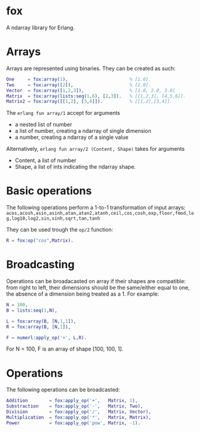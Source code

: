 # fox
A ndarray library for Erlang.

# Arrays
Arrays are represented using binaries. They can be created as such:

```erlang
One     = fox:array(1),                       % [1.0].
Two     = fox:array([2]),                     % [2.0].
Vector  = fox:array([1,2,3]),                 % [1.0, 2.0, 3.0]
Matrix  = fox:array(lists:seq(1,6), [2,3]).   % [[1,2,3], [4,5,6]].
Matrix2 = fox:array([[1,2], [3,4]]).          % [[1,2],[3,4]]. 
```
The ```erlang fun array/1``` accept for arguments
* a nested list of number
* a list of number, creating a ndarray of single dimension
* a number, creating a ndarray of a single value

Alternatively,  ```erlang fun array/2 (Content, Shape)``` takes for arguments
* Content, a list of number
* Shape, a list of ints indicating the ndarray shape.

# Basic operations
The following operations perform a 1-to-1 transformation of input arrays: ```acos,acosh,asin,asinh,atan,atan2,atanh,ceil,cos,cosh,exp,floor,fmod,log,log10,log2,sin,sinh,sqrt,tan,tanh```

They can be used trough the ```op/2``` function:
```erlang
R = fox:op("cos",Matrix).
```

# Broadcasting
Operations can be broadacasted on array if their shapes are compatible: from right to left, their dimensions should be the same/either equal to one, the absence of a dimension being treated as a 1. For example:


```erlang
N = 100,
B = lists:seq(1,N),

L = fox:array(B, [N,1,1]),
R = fox:array(B, [N,1]),

F = numerl:apply_op('+', L,R).
```
For N = 100, F is an array of shape [100, 100, 1].

# Operations
The following operations can be broadcasted:

```erlang
Addition        = fox:apply_op('+',   Matrix, 1),
Substraction    = fox:apply_op('-',   Matrix, Two),
Division        = fox:apply_op('/',   Matrix, Vector),
Multiplication  = fox:apply_op('*',   Matrix, Matrix),
Power           = fox:apply_op('pow', Matrix, -1).
```
